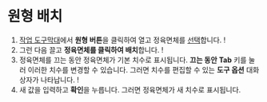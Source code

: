# 원형 배치

1. [작업 도구막대](https://github.com/FormIt3D/autodesk-formit-360-windows-help/tree/c377e7b8a3b8e43e684321d0b7de867608d317a3/tool-library/tool-bars-extended.md)에서 **원형 버튼**을 클릭하여 열고 정육면체를 [선택](select-edge-face-or-object.md)합니다. \![](<../.gitbook/assets/primitive-cube (1).png>)
2. 그런 다음 끌고 **정육면체를 클릭하여 배치**합니다. \![](<./.gitbook/assets/image-2- (1).png>)
3. 정육면체를 끄는 동안 정육면체가 기본 치수로 표시됩니다. **끄는 동안** **Tab** 키를 눌러 이러한 치수를 변경할 수 있습니다. 그러면 치수를 편집할 수 있는 **도구 옵션** 대화상자가 나타납니다. \![](<./.gitbook/assets/image (1).png>)
4. 새 값을 입력하고 **확인**을 누릅니다. 그러면 정육면체가 새 치수로 표시됩니다.
